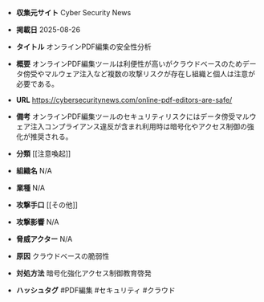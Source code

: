 - **収集元サイト**
Cyber Security News

- **掲載日**
2025-08-26

- **タイトル**
オンラインPDF編集の安全性分析

- **概要**
オンラインPDF編集ツールは利便性が高いがクラウドベースのためデータ傍受やマルウェア注入など複数の攻撃リスクが存在し組織と個人は注意が必要である。

- **URL**
https://cybersecuritynews.com/online-pdf-editors-are-safe/

- **備考**
オンラインPDF編集ツールのセキュリティリスクにはデータ傍受マルウェア注入コンプライアンス違反が含まれ利用時は暗号化やアクセス制御の強化が推奨される。

- **分類**
[[注意喚起]]

- **組織名**
N/A

- **業種**
N/A

- **攻撃手口**
[[その他]]

- **攻撃影響**
N/A

- **脅威アクター**
N/A

- **原因**
クラウドベースの脆弱性

- **対処方法**
暗号化強化アクセス制御教育啓発

- **ハッシュタグ**
#PDF編集 #セキュリティ #クラウド
